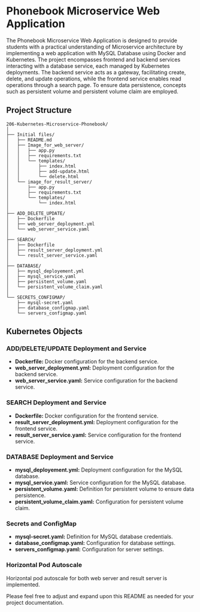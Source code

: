# Phonebook Microservice Web Application

The Phonebook Microservice Web Application is designed to provide students with a practical understanding of Microservice architecture by implementing a web application with MySQL Database using Docker and Kubernetes. The project encompasses frontend and backend services interacting with a database service, each managed by Kubernetes deployments. The backend service acts as a gateway, facilitating create, delete, and update operations, while the frontend service enables read operations through a search page. To ensure data persistence, concepts such as persistent volume and persistent volume claim are employed.

## Project Structure

```
206-Kubernetes-Microservice-Phonebook/
│
├── Initial files/
│   ├── README.md
│   ├── Image_for_web_server/
│   │   ├── app.py      
│   │   ├── requirements.txt              
│   │   └── templates/
│   │       ├── index.html
│   │       ├── add-update.html
│   │       └── delete.html
│   └── image_for_result_server/
│       ├── app.py           
│       ├── requirements.txt              
│       └── templates/
│           └── index.html
│
├── ADD_DELETE_UPDATE/
│   ├── Dockerfile
│   ├── web_server_deployment.yml
│   └── web_server_service.yaml
│
├── SEARCH/
│   ├── Dockerfile
│   ├── result_server_deployment.yml
│   └── result_server_service.yaml
│
├── DATABASE/
│   ├── mysql_deployement.yml
│   ├── mysql_service.yaml
│   ├── persistent_volume.yaml
│   └── persistent_volume_claim.yaml
│
└── SECRETS_CONFIGMAP/
    ├── mysql-secret.yaml
    ├── database_configmap.yaml
    └── servers_configmap.yaml
```

## Kubernetes Objects

### ADD/DELETE/UPDATE Deployment and Service
- **Dockerfile:** Docker configuration for the backend service.
- **web_server_deployment.yml:** Deployment configuration for the backend service.
- **web_server_service.yaml:** Service configuration for the backend service.

### SEARCH Deployment and Service
- **Dockerfile:** Docker configuration for the frontend service.
- **result_server_deployment.yml:** Deployment configuration for the frontend service.
- **result_server_service.yaml:** Service configuration for the frontend service.

### DATABASE Deployment and Service
- **mysql_deployement.yml:** Deployment configuration for the MySQL database.
- **mysql_service.yaml:** Service configuration for the MySQL database.
- **persistent_volume.yaml:** Definition for persistent volume to ensure data persistence.
- **persistent_volume_claim.yaml:** Configuration for persistent volume claim.

### Secrets and ConfigMap
- **mysql-secret.yaml:** Definition for MySQL database credentials.
- **database_configmap.yaml:** Configuration for database settings.
- **servers_configmap.yaml:** Configuration for server settings.

### Horizontal Pod Autoscale
Horizontal pod autoscale for both web server and result server is implemented.

Please feel free to adjust and expand upon this README as needed for your project documentation.
